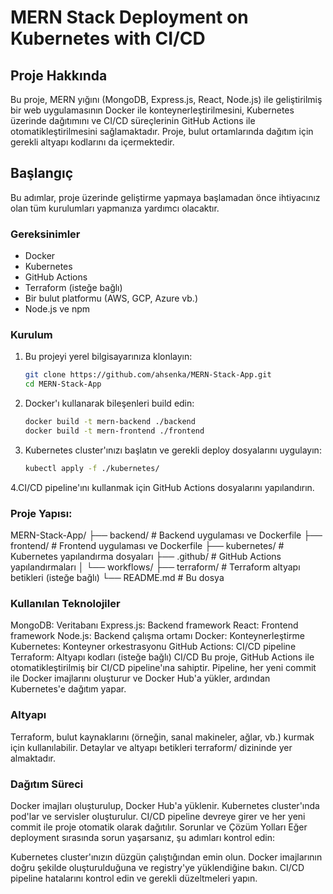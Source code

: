 # MERN Stack Deployment on Kubernetes with CI/CD

## Proje Hakkında
Bu proje, MERN yığını (MongoDB, Express.js, React, Node.js) ile geliştirilmiş bir web uygulamasının Docker ile konteynerleştirilmesini, Kubernetes üzerinde dağıtımını ve CI/CD süreçlerinin GitHub Actions ile otomatikleştirilmesini sağlamaktadır. Proje, bulut ortamlarında dağıtım için gerekli altyapı kodlarını da içermektedir.


## Başlangıç

Bu adımlar, proje üzerinde geliştirme yapmaya başlamadan önce ihtiyacınız olan tüm kurulumları yapmanıza yardımcı olacaktır.

### Gereksinimler
- Docker
- Kubernetes
- GitHub Actions
- Terraform (isteğe bağlı)
- Bir bulut platformu (AWS, GCP, Azure vb.)
- Node.js ve npm

### Kurulum
1. Bu projeyi yerel bilgisayarınıza klonlayın:
   ```bash
   git clone https://github.com/ahsenka/MERN-Stack-App.git
   cd MERN-Stack-App
2. Docker'ı kullanarak bileşenleri build edin:
   ```bash
   docker build -t mern-backend ./backend
   docker build -t mern-frontend ./frontend
3. Kubernetes cluster'ınızı başlatın ve gerekli deploy dosyalarını uygulayın:
   ```bash
   kubectl apply -f ./kubernetes/

4.CI/CD pipeline'ını kullanmak için GitHub Actions dosyalarını yapılandırın.

### Proje Yapısı:
MERN-Stack-App/
├── backend/                # Backend uygulaması ve Dockerfile
├── frontend/               # Frontend uygulaması ve Dockerfile
├── kubernetes/             # Kubernetes yapılandırma dosyaları
├── .github/                # GitHub Actions yapılandırmaları
│   └── workflows/
├── terraform/              # Terraform altyapı betikleri (isteğe bağlı)
└── README.md               # Bu dosya

### Kullanılan Teknolojiler
MongoDB: Veritabanı
Express.js: Backend framework
React: Frontend framework
Node.js: Backend çalışma ortamı
Docker: Konteynerleştirme
Kubernetes: Konteyner orkestrasyonu
GitHub Actions: CI/CD pipeline
Terraform: Altyapı kodları (isteğe bağlı)
CI/CD
Bu proje, GitHub Actions ile otomatikleştirilmiş bir CI/CD pipeline'ına sahiptir. Pipeline, her yeni commit ile Docker imajlarını oluşturur ve Docker Hub'a yükler, ardından Kubernetes'e dağıtım yapar.

### Altyapı
Terraform, bulut kaynaklarını (örneğin, sanal makineler, ağlar, vb.) kurmak için kullanılabilir. Detaylar ve altyapı betikleri terraform/ dizininde yer almaktadır.

### Dağıtım Süreci
Docker imajları oluşturulup, Docker Hub'a yüklenir.
Kubernetes cluster'ında pod'lar ve servisler oluşturulur.
CI/CD pipeline devreye girer ve her yeni commit ile proje otomatik olarak dağıtılır.
Sorunlar ve Çözüm Yolları
Eğer deployment sırasında sorun yaşarsanız, şu adımları kontrol edin:

Kubernetes cluster'ınızın düzgün çalıştığından emin olun.
Docker imajlarının doğru şekilde oluşturulduğuna ve registry'ye yüklendiğine bakın.
CI/CD pipeline hatalarını kontrol edin ve gerekli düzeltmeleri yapın.
